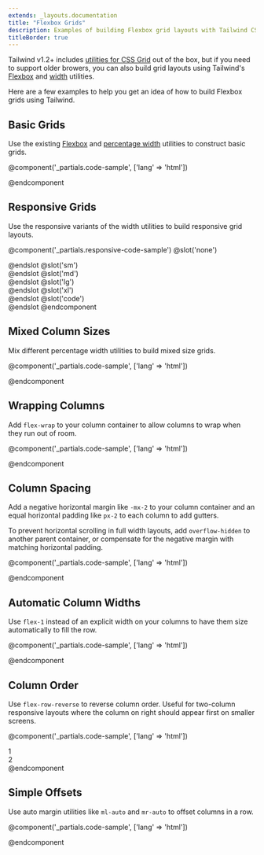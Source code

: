 ```yaml
---
extends: _layouts.documentation
title: "Flexbox Grids"
description: Examples of building Flexbox grid layouts with Tailwind CSS.
titleBorder: true
---
```


Tailwind v1.2+ includes [utilities for CSS Grid](/docs/grid-template-columns) out of the box, but if you need to support older browers, you can also build grid layouts using Tailwind's [Flexbox](/docs/flexbox-display) and [width](/docs/width) utilities.

Here are a few examples to help you get an idea of how to build Flexbox grids using Tailwind.

## Basic Grids

Use the existing [Flexbox](/docs/flexbox-display) and [percentage width](/docs/width) utilities to construct basic grids.

@component('_partials.code-sample', ['lang' => 'html'])
<!-- Full width column -->
<div class="flex mb-4">
  <div class="w-full bg-gray-500 h-12"></div>
</div>

<!-- Two columns -->
<div class="flex mb-4">
  <div class="w-1/2 bg-gray-400 h-12"></div>
  <div class="w-1/2 bg-gray-500 h-12"></div>
</div>

<!-- Three columns -->
<div class="flex mb-4">
  <div class="w-1/3 bg-gray-400 h-12"></div>
  <div class="w-1/3 bg-gray-500 h-12"></div>
  <div class="w-1/3 bg-gray-400 h-12"></div>
</div>

<!-- Four columns -->
<div class="flex mb-4">
  <div class="w-1/4 bg-gray-500 h-12"></div>
  <div class="w-1/4 bg-gray-400 h-12"></div>
  <div class="w-1/4 bg-gray-500 h-12"></div>
  <div class="w-1/4 bg-gray-400 h-12"></div>
</div>

<!-- Five columns -->
<div class="flex mb-4">
  <div class="w-1/5 bg-gray-500 h-12"></div>
  <div class="w-1/5 bg-gray-400 h-12"></div>
  <div class="w-1/5 bg-gray-500 h-12"></div>
  <div class="w-1/5 bg-gray-400 h-12"></div>
  <div class="w-1/5 bg-gray-500 h-12"></div>
</div>

<!-- Six columns -->
<div class="flex">
  <div class="w-1/6 bg-gray-400 h-12"></div>
  <div class="w-1/6 bg-gray-500 h-12"></div>
  <div class="w-1/6 bg-gray-400 h-12"></div>
  <div class="w-1/6 bg-gray-500 h-12"></div>
  <div class="w-1/6 bg-gray-400 h-12"></div>
  <div class="w-1/6 bg-gray-500 h-12"></div>
</div>
@endcomponent

## Responsive Grids

Use the responsive variants of the width utilities to build responsive grid layouts.

@component('_partials.responsive-code-sample')
@slot('none')
<div class="flex flex-wrap">
  <div class="h-12 w-full mb-4 bg-gray-500"></div>
  <div class="h-12 w-full mb-4 bg-gray-400"></div>
  <div class="h-12 w-full mb-4 bg-gray-500"></div>
  <div class="h-12 w-full mb-4 bg-gray-400"></div>
  <div class="h-12 w-full mb-4 bg-gray-500"></div>
  <div class="h-12 w-full mb-4 bg-gray-400"></div>
</div>
@endslot
@slot('sm')
<div class="flex flex-wrap">
  <div class="h-12 w-1/2 mb-4 bg-gray-500"></div>
  <div class="h-12 w-1/2 mb-4 bg-gray-400"></div>
  <div class="h-12 w-1/2 mb-4 bg-gray-500"></div>
  <div class="h-12 w-1/2 mb-4 bg-gray-400"></div>
  <div class="h-12 w-1/2 mb-4 bg-gray-500"></div>
  <div class="h-12 w-1/2 mb-4 bg-gray-400"></div>
</div>
@endslot
@slot('md')
<div class="flex flex-wrap">
  <div class="h-12 w-1/3 mb-4 bg-gray-500"></div>
  <div class="h-12 w-1/3 mb-4 bg-gray-400"></div>
  <div class="h-12 w-1/3 mb-4 bg-gray-500"></div>
  <div class="h-12 w-1/3 mb-4 bg-gray-400"></div>
  <div class="h-12 w-1/3 mb-4 bg-gray-500"></div>
  <div class="h-12 w-1/3 mb-4 bg-gray-400"></div>
</div>
@endslot
@slot('lg')
<div class="flex flex-wrap">
  <div class="h-12 w-1/4 mb-4 bg-gray-500"></div>
  <div class="h-12 w-1/4 mb-4 bg-gray-400"></div>
  <div class="h-12 w-1/4 mb-4 bg-gray-500"></div>
  <div class="h-12 w-1/4 mb-4 bg-gray-400"></div>
  <div class="h-12 w-1/2 mb-4 bg-gray-500"></div>
  <div class="h-12 w-1/2 mb-4 bg-gray-400"></div>
</div>
@endslot
@slot('xl')
<div class="flex flex-wrap">
  <div class="h-12 w-1/6 mb-4 bg-gray-500"></div>
  <div class="h-12 w-1/6 mb-4 bg-gray-400"></div>
  <div class="h-12 w-1/6 mb-4 bg-gray-500"></div>
  <div class="h-12 w-1/6 mb-4 bg-gray-400"></div>
  <div class="h-12 w-1/6 mb-4 bg-gray-500"></div>
  <div class="h-12 w-1/6 mb-4 bg-gray-400"></div>
</div>
@endslot
@slot('code')
<div class="flex flex-wrap">
  <div class="none:w-full sm:w-1/2 md:w-1/3 lg:w-1/4 xl:w-1/6 mb-4 bg-gray-500"></div>
  <div class="none:w-full sm:w-1/2 md:w-1/3 lg:w-1/4 xl:w-1/6 mb-4 bg-gray-400"></div>
  <div class="none:w-full sm:w-1/2 md:w-1/3 lg:w-1/4 xl:w-1/6 mb-4 bg-gray-500"></div>
  <div class="none:w-full sm:w-1/2 md:w-1/3 lg:w-1/4 xl:w-1/6 mb-4 bg-gray-400"></div>
  <div class="none:w-full sm:w-1/2 md:w-1/3 lg:w-1/2 xl:w-1/6 mb-4 bg-gray-500"></div>
  <div class="none:w-full sm:w-1/2 md:w-1/3 lg:w-1/2 xl:w-1/6 mb-4 bg-gray-400"></div>
</div>
@endslot
@endcomponent

## Mixed Column Sizes

Mix different percentage width utilities to build mixed size grids.

@component('_partials.code-sample', ['lang' => 'html'])
<!-- Narrower side column -->
<div class="flex mb-4">
  <div class="w-3/4 bg-gray-500 h-12"></div>
  <div class="w-1/4 bg-gray-400 h-12"></div>
</div>

<!-- Wide center column -->
<div class="flex">
  <div class="w-1/5 bg-gray-500 h-12"></div>
  <div class="w-3/5 bg-gray-400 h-12"></div>
  <div class="w-1/5 bg-gray-500 h-12"></div>
</div>
@endcomponent

## Wrapping Columns

Add `flex-wrap` to your column container to allow columns to wrap when they run out of room.

@component('_partials.code-sample', ['lang' => 'html'])
<div class="flex flex-wrap -mb-4">
  <div class="w-1/3 mb-4 bg-gray-400 h-12"></div>
  <div class="w-1/3 mb-4 bg-gray-500 h-12"></div>
  <div class="w-1/3 mb-4 bg-gray-400 h-12"></div>
  <div class="w-1/3 mb-4 bg-gray-500 h-12"></div>
  <div class="w-1/3 mb-4 bg-gray-400 h-12"></div>
</div>
@endcomponent

## Column Spacing

Add a negative horizontal margin like `-mx-2` to your column container and an equal horizontal padding like `px-2` to each column to add gutters.

To prevent horizontal scrolling in full width layouts, add `overflow-hidden` to another parent container, or compensate for the negative margin with matching horizontal padding.

@component('_partials.code-sample', ['lang' => 'html'])
<div class="px-2">
  <div class="flex -mx-2">
    <div class="w-1/3 px-2">
      <div class="bg-gray-400 h-12"></div>
    </div>
    <div class="w-1/3 px-2">
      <div class="bg-gray-500 h-12"></div>
    </div>
    <div class="w-1/3 px-2">
      <div class="bg-gray-400 h-12"></div>
    </div>
  </div>
</div>
@endcomponent

## Automatic Column Widths

Use `flex-1` instead of an explicit width on your columns to have them size automatically to fill the row.

@component('_partials.code-sample', ['lang' => 'html'])
<!-- Full width column -->
<div class="flex mb-4">
  <div class="flex-1 bg-gray-500 h-12"></div>
</div>

<!-- Five columns -->
<div class="flex mb-4">
  <div class="flex-1 bg-gray-400 h-12"></div>
  <div class="flex-1 bg-gray-500 h-12"></div>
  <div class="flex-1 bg-gray-400 h-12"></div>
  <div class="flex-1 bg-gray-500 h-12"></div>
  <div class="flex-1 bg-gray-400 h-12"></div>
</div>

<!-- Seven columns -->
<div class="flex mb-4">
  <div class="flex-1 bg-gray-400 h-12"></div>
  <div class="flex-1 bg-gray-500 h-12"></div>
  <div class="flex-1 bg-gray-400 h-12"></div>
  <div class="flex-1 bg-gray-500 h-12"></div>
  <div class="flex-1 bg-gray-400 h-12"></div>
  <div class="flex-1 bg-gray-500 h-12"></div>
  <div class="flex-1 bg-gray-400 h-12"></div>
</div>

<!-- Eleven columns -->
<div class="flex mb-4">
  <div class="flex-1 bg-gray-400 h-12"></div>
  <div class="flex-1 bg-gray-500 h-12"></div>
  <div class="flex-1 bg-gray-400 h-12"></div>
  <div class="flex-1 bg-gray-500 h-12"></div>
  <div class="flex-1 bg-gray-400 h-12"></div>
  <div class="flex-1 bg-gray-500 h-12"></div>
  <div class="flex-1 bg-gray-400 h-12"></div>
  <div class="flex-1 bg-gray-500 h-12"></div>
  <div class="flex-1 bg-gray-400 h-12"></div>
  <div class="flex-1 bg-gray-500 h-12"></div>
  <div class="flex-1 bg-gray-400 h-12"></div>
</div>
@endcomponent

## Column Order

Use `flex-row-reverse` to reverse column order. Useful for two-column responsive layouts where the column on right should appear first on smaller screens.

@component('_partials.code-sample', ['lang' => 'html'])
<div class="flex md:flex-row-reverse flex-wrap">
  <div class="w-full md:w-3/4 bg-gray-500 p-4 text-center text-gray-200">1</div>
  <div class="w-full md:w-1/4 bg-gray-400 p-4 text-center text-gray-700">2</div>
</div>
@endcomponent

## Simple Offsets

Use auto margin utilities like `ml-auto` and `mr-auto` to offset columns in a row.

@component('_partials.code-sample', ['lang' => 'html'])
<div class="flex flex-wrap">
  <div class="w-1/3 ml-auto bg-gray-500 h-12"></div>
  <div class="w-1/3 mr-auto bg-gray-400 h-12"></div>
</div>
@endcomponent
